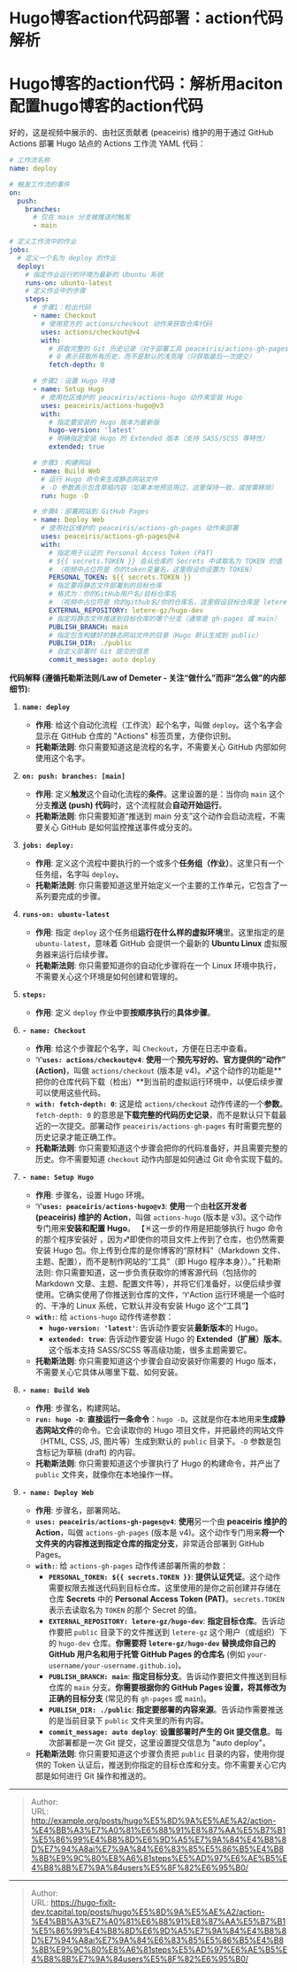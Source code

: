 # Hugo博客action代码部署：action代码解析


# Hugo博客的action代码：解析用aciton配置hugo博客的action代码

好的，这是视频中展示的、由社区贡献者 (peaceiris) 维护的用于通过 GitHub Actions 部署 Hugo 站点的 Actions 工作流 YAML 代码：

```yaml
# 工作流名称
name: deploy

# 触发工作流的事件
on:
  push:
    branches:
      # 仅在 main 分支被推送时触发
      - main

# 定义工作流中的作业
jobs:
  # 定义一个名为 deploy 的作业
  deploy:
    # 指定作业运行的环境为最新的 Ubuntu 系统
    runs-on: ubuntu-latest
    # 定义作业中的步骤
    steps:
      # 步骤1：检出代码
      - name: Checkout
        # 使用官方的 actions/checkout 动作来获取仓库代码
        uses: actions/checkout@v4
        with:
          # 获取完整的 Git 历史记录（对于部署工具 peaceiris/actions-gh-pages 可能需要）
          # 0 表示获取所有历史，而不是默认的浅克隆（只获取最后一次提交）
          fetch-depth: 0

      # 步骤2：设置 Hugo 环境
      - name: Setup Hugo
        # 使用社区维护的 peaceiris/actions-hugo 动作来安装 Hugo
        uses: peaceiris/actions-hugo@v3
        with:
          # 指定要安装的 Hugo 版本为最新版
          hugo-version: 'latest'
          # 明确指定安装 Hugo 的 Extended 版本（支持 SASS/SCSS 等特性）
          extended: true

      # 步骤3：构建网站
      - name: Build Web
        # 运行 Hugo 命令来生成静态网站文件
        # -D 参数表示包含草稿内容（如果本地预览用过，这里保持一致，或按需移除）
        run: hugo -D

      # 步骤4：部署网站到 GitHub Pages
      - name: Deploy Web
        # 使用社区维护的 peaceiris/actions-gh-pages 动作来部署
        uses: peaceiris/actions-gh-pages@v4
        with:
          # 指定用于认证的 Personal Access Token (PAT)
          # ${{ secrets.TOKEN }} 会从仓库的 Secrets 中读取名为 TOKEN 的值
          # （视频中占位符是 你的token变量名，这里假设你设置为 TOKEN）
          PERSONAL_TOKEN: ${{ secrets.TOKEN }}
          # 指定要将静态文件部署到的目标仓库
          # 格式为：你的GitHub用户名/目标仓库名
          # （视频中占位符是 你的github名/你的仓库名，这里假设目标仓库是 letere-gz/hugo-dev）
          EXTERNAL_REPOSITORY: letere-gz/hugo-dev
          # 指定将静态文件推送到目标仓库的哪个分支（通常是 gh-pages 或 main）
          PUBLISH_BRANCH: main
          # 指定包含构建好的静态网站文件的目录（Hugo 默认生成到 public）
          PUBLISH_DIR: ./public
          # 自定义部署时 Git 提交的信息
          commit_message: auto deploy
```

**代码解释 (遵循托勒斯法则/Law of Demeter - 关注“做什么”而非“怎么做”的内部细节):**

1.  **`name: deploy`**
    *   **作用**: 给这个自动化流程（工作流）起个名字，叫做 `deploy`。这个名字会显示在 GitHub 仓库的 "Actions" 标签页里，方便你识别。
    *   **托勒斯法则**: 你只需要知道这是流程的名字，不需要关心 GitHub 内部如何使用这个名字。

2.  **`on: push: branches: [main]`**
    *   **作用**: 定义**触发**这个自动化流程的**条件**。这里设置的是：当你向 `main` 这个分支**推送 (push) 代码**时，这个流程就会**自动开始运行**。
    *   **托勒斯法则**: 你只需要知道“推送到 main 分支”这个动作会启动流程，不需要关心 GitHub 是如何监控推送事件或分支的。

3.  **`jobs: deploy:`**
    *   **作用**: 定义这个流程中要执行的一个或多个**任务组（作业）**。这里只有一个任务组，名字叫 `deploy`。
    *   **托勒斯法则**: 你只需要知道这里开始定义一个主要的工作单元，它包含了一系列要完成的步骤。

4.  **`runs-on: ubuntu-latest`**
    *   **作用**: 指定 `deploy` 这个任务组**运行在什么样的虚拟环境**里。这里指定的是 `ubuntu-latest`，意味着 GitHub 会提供一个最新的 **Ubuntu Linux** 虚拟服务器来运行后续步骤。
    *   **托勒斯法则**: 你只需要知道你的自动化步骤将在一个 Linux 环境中执行，不需要关心这个环境是如何创建和管理的。

5.  **`steps:`**
    *   **作用**: 定义 `deploy` 作业中要**按顺序执行**的**具体步骤**。

6.  **`- name: Checkout`**
    *   **作用**: 给这个步骤起个名字，叫 `Checkout`，方便在日志中查看。
    *   ♈**`uses: actions/checkout@v4`**: **使用**一个**预先写好的、官方提供的“动作” (Action)**，叫做 `actions/checkout` (版本是 v4)。♐这个动作的功能是**把你的仓库代码下载（检出）**到当前的虚拟运行环境中，以便后续步骤可以使用这些代码。
    *   **`with: fetch-depth: 0`**: 这是给 `actions/checkout` 动作传递的一个**参数**。`fetch-depth: 0` 的意思是**下载完整的代码历史记录**，而不是默认只下载最近的一次提交。部署动作 `peaceiris/actions-gh-pages` 有时需要完整的历史记录才能正确工作。
    *   **托勒斯法则**: 你只需要知道这个步骤会把你的代码准备好，并且需要完整的历史。你不需要知道 `checkout` 动作内部是如何通过 Git 命令实现下载的。

7.  **`- name: Setup Hugo`**
    *   **作用**: 步骤名，设置 Hugo 环境。
    *   ♈**`uses: peaceiris/actions-hugo@v3`**: **使用**一个由**社区开发者 (peaceiris) 维护的 Action**，叫做 `actions-hugo` (版本是 v3)。这个动作专门用来**安装和配置 Hugo**。
	【♓这一步的作用是把能够执行 hugo 命令的那个程序安装好 ，因为♐即使你的项目文件上传到了仓库，也仍然需要安装 Hugo 包。你上传到仓库的是你博客的“原材料”（Markdown 文件、主题、配置），而不是制作网站的“工具”（即 Hugo 程序本身））。”
托勒斯法则: 你只需要知道，这一步负责获取你的博客源代码（包括你的 Markdown 文章、主题、配置文件等），并将它们准备好，以便后续步骤使用。它确实使用了你推送到仓库的文件，♈Action 运行环境是一个临时的、干净的 Linux 系统，它默认并没有安装 Hugo 这个“工具”】
    *   **`with:`**: 给 `actions-hugo` 动作传递参数：
        *   **`hugo-version: 'latest'`**: 告诉动作要安装**最新版本**的 Hugo。
        *   **`extended: true`**: 告诉动作要安装 Hugo 的 **Extended（扩展）版本**。这个版本支持 SASS/SCSS 等高级功能，很多主题需要它。
    *   **托勒斯法则**: 你只需要知道这个步骤会自动安装好你需要的 Hugo 版本，不需要关心它具体从哪里下载、如何安装。

8.  **`- name: Build Web`**
    *   **作用**: 步骤名，构建网站。
    *   **`run: hugo -D`**: **直接运行一条命令**：`hugo -D`。这就是你在本地用来**生成静态网站文件**的命令。它会读取你的 Hugo 项目文件，并把最终的网站文件（HTML, CSS, JS, 图片等）生成到默认的 `public` 目录下。`-D` 参数是包含标记为草稿 (draft) 的内容。
    *   **托勒斯法则**: 你只需要知道这个步骤执行了 Hugo 的构建命令，并产出了 `public` 文件夹，就像你在本地操作一样。

9.  **`- name: Deploy Web`**
    *   **作用**: 步骤名，部署网站。
    *   **`uses: peaceiris/actions-gh-pages@v4`**: **使用**另一个由 **peaceiris 维护的 Action**，叫做 `actions-gh-pages` (版本是 v4)。这个动作专门用来**将一个文件夹的内容推送到指定仓库的指定分支**，非常适合部署到 GitHub Pages。
    *   **`with:`**: 给 `actions-gh-pages` 动作传递部署所需的参数：
        *   **`PERSONAL_TOKEN: ${{ secrets.TOKEN }}`**: **提供认证凭证**。这个动作需要权限去推送代码到目标仓库。这里使用的是你之前创建并存储在仓库 **Secrets** 中的 **Personal Access Token (PAT)**。`secrets.TOKEN` 表示去读取名为 `TOKEN` 的那个 Secret 的值。
        *   **`EXTERNAL_REPOSITORY: letere-gz/hugo-dev`**: **指定目标仓库**。告诉动作要把 `public` 目录下的文件推送到 `letere-gz` 这个用户（或组织）下的 `hugo-dev` 仓库。**你需要将 `letere-gz/hugo-dev` 替换成你自己的 GitHub 用户名和用于托管 GitHub Pages 的仓库名** (例如 `your-username/your-username.github.io`)。
        *   **`PUBLISH_BRANCH: main`**: **指定目标分支**。告诉动作要把文件推送到目标仓库的 `main` 分支。**你需要根据你的 GitHub Pages 设置，将其修改为正确的目标分支** (常见的有 `gh-pages` 或 `main`)。
        *   **`PUBLISH_DIR: ./public`**: **指定要部署的内容来源**。告诉动作需要推送的是当前目录下 `public` 文件夹里的所有内容。
        *   **`commit_message: auto deploy`**: **设置部署时产生的 Git 提交信息**。每次部署都是一次 Git 提交，这里设置提交信息为 "auto deploy"。
    *   **托勒斯法则**: 你只需要知道这个步骤负责把 `public` 目录的内容，使用你提供的 Token 认证后，推送到你指定的目标仓库和分支。你不需要关心它内部是如何进行 Git 操作和推送的。

---

> Author:   
> URL: http://example.org/posts/hugo%E5%8D%9A%E5%AE%A2/action-%E4%BB%A3%E7%A0%81%E6%88%91%E8%87%AA%E5%B7%B1%E5%86%99%E4%B8%8D%E6%9D%A5%E7%9A%84%E4%B8%8D%E7%94%A8ai%E7%9A%84%E6%83%85%E5%86%B5%E4%B8%8B%E9%9C%80%E8%A6%81steps%E5%AD%97%E6%AE%B5%E4%B8%8B%E7%9A%84users%E5%8F%82%E6%95%B0/  



---

> Author:   
> URL: https://hugo-fixlt-dev.tcapital.top/posts/hugo%E5%8D%9A%E5%AE%A2/action-%E4%BB%A3%E7%A0%81%E6%88%91%E8%87%AA%E5%B7%B1%E5%86%99%E4%B8%8D%E6%9D%A5%E7%9A%84%E4%B8%8D%E7%94%A8ai%E7%9A%84%E6%83%85%E5%86%B5%E4%B8%8B%E9%9C%80%E8%A6%81steps%E5%AD%97%E6%AE%B5%E4%B8%8B%E7%9A%84users%E5%8F%82%E6%95%B0/  

